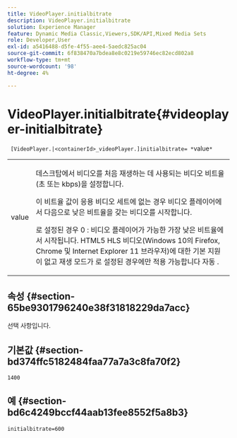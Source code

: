 ```yaml
---
title: VideoPlayer.initialbitrate
description: VideoPlayer.initialbitrate
solution: Experience Manager
feature: Dynamic Media Classic,Viewers,SDK/API,Mixed Media Sets
role: Developer,User
exl-id: a5416488-d5fe-4f55-aee4-5aedc825ac04
source-git-commit: 6f838470a7bdea8e8c0219e59746ec82ecd802a8
workflow-type: tm+mt
source-wordcount: '98'
ht-degree: 4%

---
```


# VideoPlayer.initialbitrate{#videoplayer-initialbitrate}

` [VideoPlayer.|<containerId>_videoPlayer.]initialbitrate= *`value`*`

<table id="table_6B56976AEADA440A9A6BC9C4F65D4ADA"> 
 <tbody> 
  <tr> 
   <td colname="col1"> <p> <span class="codeph"> <span class="varname"> value </span> </span> </p> </td> 
   <td colname="col2"> <p>데스크탑에서 비디오를 처음 재생하는 데 사용되는 비디오 비트율(초 또는 kbps)을 설정합니다. </p> <p>이 비트율 값이 응용 비디오 세트에 없는 경우 비디오 플레이어에서 다음으로 낮은 비트율을 갖는 비디오를 시작합니다. </p> <p>로 설정된 경우 <span class="codeph"> 0 </span>: 비디오 플레이어가 가능한 가장 낮은 비트율에서 시작됩니다. HTML5 HLS 비디오(Windows 10의 Firefox, Chrome 및 Internet Explorer 11 브라우저)에 대한 기본 지원이 없고 재생 모드가 로 설정된 경우에만 적용 가능합니다 <span class="codeph"> 자동 </span>. </p> </td> 
  </tr> 
 </tbody> 
</table>

## 속성 {#section-65be9301796240e38f31818229da7acc}

선택 사항입니다.

## 기본값 {#section-bd374ffc5182484faa77a7a3c8fa70f2}

`1400`

## 예 {#section-bd6c4249bccf44aab13fee8552f5a8b3}

`initialbitrate=600`
